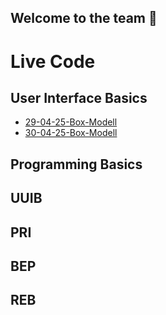## Welcome to the team 🙌

# Live Code

## User Interface Basics
- [29-04-25-Box-Modell](https://github.com/dci-fbw-wd-tz-25-d01/Box-Modell)
- [30-04-25-Box-Modell](https://github.com/dci-fbw-wd-tz-25-d01/AI-Copilot)

## Programming Basics

## UUIB

## PRI

## BEP

## REB
